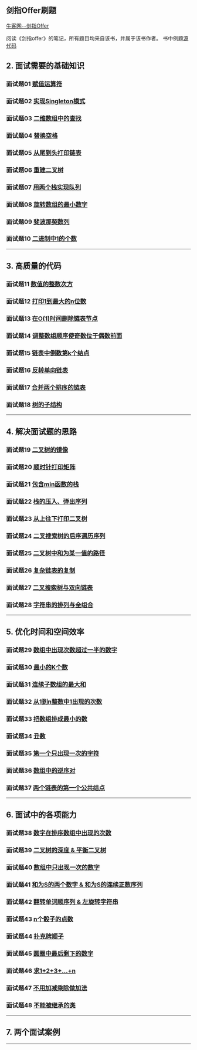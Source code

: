 ## 剑指Offer刷题

[牛客网--剑指Offer][url1]

阅读《剑指offer》的笔记，所有题目均来自该书，并属于该书作者。
书中例题[源代码][url2]

## 2. 面试需要的基础知识
### 面试题01 [赋值运算符](question-1.md)
### 面试题02 [实现Singleton模式](question-2.md)
### 面试题03 [二维数组中的查找](question-3.md)
### 面试题04 [替换空格](question-4.md)
### 面试题05 [从尾到头打印链表](question-5.md)
### 面试题06 [重建二叉树](question-6.md)
### 面试题07 [用两个栈实现队列](question-7.md)
### 面试题08 [旋转数组的最小数字](question-8.md)
### 面试题09 [斐波那契数列](question-9.md)
### 面试题10 [二进制中1的个数](question-10.md)

****
## 3. 高质量的代码
### 面试题11 [数值的整数次方](question-11.md)
### 面试题12 [打印1到最大的n位数](question-12.md)
### 面试题13 [在O(1)时间删除链表节点](question-13.md)
### 面试题14 [调整数组顺序使奇数位于偶数前面](question-14.md)
### 面试题15 [链表中倒数第k个结点](question-15.md)
### 面试题16 [反转单向链表](question-16.md)
### 面试题17 [合并两个排序的链表](question-17.md)
### 面试题18 [树的子结构](question-18.md)

****
## 4. 解决面试题的思路
### 面试题19 [二叉树的镜像](question-19.md)
### 面试题20 [顺时针打印矩阵](question-20.md)
### 面试题21 [包含min函数的栈](question-21.md)
### 面试题22 [栈的压入、弹出序列](question-22.md)
### 面试题23 [从上往下打印二叉树](question-23.md)
### 面试题24 [二叉搜索树的后序遍历序列](question-24.md)
### 面试题25 [二叉树中和为某一值的路径](question-25.md)
### 面试题26 [复杂链表的复制](question-26.md)
### 面试题27 [二叉搜索树与双向链表](question-27.md)
### 面试题28 [字符串的排列与全组合](question-28.md)

****
## 5. 优化时间和空间效率
### 面试题29 [数组中出现次数超过一半的数字](question-29.md)
### 面试题30 [最小的K个数](question-30.md)
### 面试题31 [连续子数组的最大和](question-31.md)
### 面试题32 [从1到n整数中1出现的次数](question-32.md)
### 面试题33 [把数组排成最小的数](question-33.md)
### 面试题34 [丑数](question-34.md)
### 面试题35 [第一个只出现一次的字符](question-35.md)
### 面试题36 [数组中的逆序对](question-36.md)
### 面试题37 [两个链表的第一个公共结点](question-37.md)

****
## 6. 面试中的各项能力
### 面试题38 [数字在排序数组中出现的次数](question-38.md)
### 面试题39 [二叉树的深度 & 平衡二叉树](question-39.md)
### 面试题40 [数组中只出现一次的数字](question-40.md)
### 面试题41 [和为S的两个数字 & 和为S的连续正数序列](question-41.md)
### 面试题42 [翻转单词顺序列 & 左旋转字符串](question-42.md)
### 面试题43 [n个骰子的点数](question-43.md)
### 面试题44 [扑克牌顺子](question-44.md)
### 面试题45 [圆圈中最后剩下的数字](question-45.md)
### 面试题46 [求1+2+3+...+n](question-46.md)
### 面试题47 [不用加减乘除做加法](question-47.md)
### 面试题48 [不能被继承的类](question-48.md)

****
## 7. 两个面试案例

*****
[url1]:https://www.nowcoder.com/ta/coding-interviews
[url2]:https://github.com/yunshouhu/InterviewQuestions

